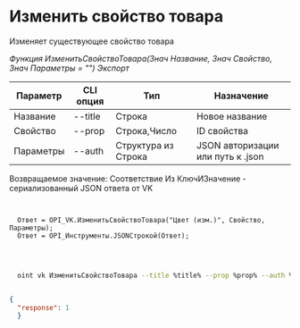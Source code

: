 ﻿---
sidebar_position: 3
---

# Изменить свойство товара
 Изменяет существующее свойство товара


*Функция ИзменитьСвойствоТовара(Знач Название, Знач Свойство, Знач Параметры = "") Экспорт*

  | Параметр | CLI опция | Тип | Назначение |
  |-|-|-|-|
  | Название | --title | Строка | Новое название |
  | Свойство | --prop | Строка,Число | ID свойства |
  | Параметры | --auth | Структура из Строка | JSON авторизации или путь к .json |

  
  Возвращаемое значение:   Соответствие Из КлючИЗначение - сериализованный JSON ответа от VK 

```bsl title="Пример кода"
	
  
  Ответ = OPI_VK.ИзменитьСвойствоТовара("Цвет (изм.)", Свойство, Параметры);
  Ответ = OPI_Инструменты.JSONСтрокой(Ответ);
  
	
```

```sh title="Пример команды CLI"
    
  oint vk ИзменитьСвойствоТовара --title %title% --prop %prop% --auth %auth%

```


```json title="Результат"

{
  "response": 1
  }

```
